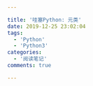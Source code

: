 ```yaml
---

title: '哇塞Python: 元类'
date: 2019-12-25 23:02:04
tags:
  - 'Python'
  - 'Python3'
categories:
  - '阅读笔记'
comments: true

---
```



